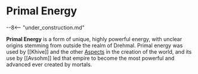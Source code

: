 # Primal Energy

--8<-- "under_construction.md"

**Primal Energy** is a form of unique, highly powerful energy, with unclear origins stemming from outside the realm of Drehmal. Primal energy was used by [[Khive]] and the other [Aspects](/Lore/Higher_Beings/Aspects/) in the creation of the world, and its use by [[Avsohm]] led that empire to become the most powerful and advanced ever created by mortals.